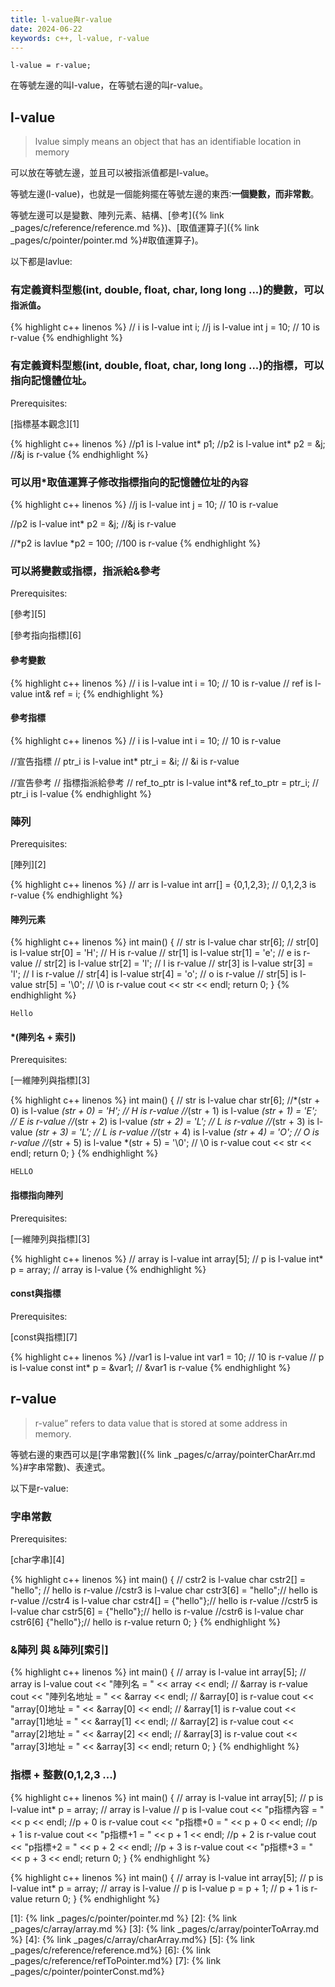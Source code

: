 ```yaml
---
title: l-value與r-value
date: 2024-06-22
keywords: c++, l-value, r-value
---
```


```
l-value = r-value;
```

在等號左邊的叫l-value，在等號右邊的叫r-value。

## l-value

> lvalue simply means an object that has an identifiable location in memory

可以放在等號左邊，並且可以被指派值都是l-value。

等號左邊(l-value)，也就是一個能夠擺在等號左邊的東西∶**一個變數，而非常數**。

等號左邊可以是變數、陣列元素、結構、[參考]({% link _pages/c/reference/reference.md %})、[取值運算子]({% link _pages/c/pointer/pointer.md %}#取值運算子)。

以下都是lavlue:

### 有定義資料型態(int, double, float, char, long long ...)的變數，可以`指派值`。

{% highlight c++ linenos %}
  // i is l-value
  int i;
  //j is l-value
  int j = 10; 	// 10 is r-value
{% endhighlight %}

### 有定義資料型態(int, double, float, char, long long ...)的指標，可以指向記憶體位址。

Prerequisites:

[指標基本觀念][1]

{% highlight c++ linenos %}
  //p1 is l-value
  int* p1;
  //p2 is l-value
  int* p2 = &j;	//&j is r-value
{% endhighlight %}

### 可以用\*取值運算子修改指標指向的記憶體位址的`內容`

{% highlight c++ linenos %}
  //j is l-value
  int j = 10; //  10 is r-value
  
  //p2 is l-value
  int* p2 = &j;   //&j is r-value
  
  //*p2 is lavlue
  *p2 = 100;  //100 is r-value
{% endhighlight %}

### 可以將變數或指標，指派給&參考

Prerequisites:

[參考][5]

[參考指向指標][6]

#### 參考變數

{% highlight c++ linenos %}
  // i is l-value
  int i = 10; // 10 is r-value
  // ref is l-value
  int& ref = i;
{% endhighlight %}

#### 參考指標

{% highlight c++ linenos %}
  // i is l-value
  int i = 10; // 10 is r-value
  
  //宣告指標
  // ptr_i is l-value
  int* ptr_i = &i; // &i is r-value

  //宣告參考
  // 指標指派給參考
  // ref_to_ptr is l-value
  int*& ref_to_ptr = ptr_i; // ptr_i is l-value
{% endhighlight %}

### 陣列

Prerequisites:

[陣列][2]

{% highlight c++ linenos %}
	// arr is l-value
  int arr[] = {0,1,2,3}; // 0,1,2,3 is r-value
{% endhighlight %}

#### 陣列元素

{% highlight c++ linenos %}
int main() {
  // str is l-value
  char str[6];
  // str[0] is l-value
  str[0] = 'H'; // H is r-value
  // str[1] is l-value
  str[1] = 'e'; // e is r-value
  // str[2] is l-value
  str[2] = 'l'; // l is r-value
  // str[3] is l-value
  str[3] = 'l'; // l is r-value
  // str[4] is l-value
  str[4] = 'o'; // o is r-value
  // str[5] is l-value
  str[5] = '\0'; // \0 is r-value
  cout << str << endl;
  return 0;
}
{% endhighlight %}

```
Hello
```

#### *(陣列名 + 索引)

Prerequisites:

[一維陣列與指標][3]

{% highlight c++ linenos %}
int main() {
  // str is l-value
  char str[6];
  //*(str + 0) is l-value
  *(str + 0) = 'H'; // H is r-value
  //*(str + 1) is l-value
  *(str + 1) = 'E'; // E is r-value
  //*(str + 2) is l-value
  *(str + 2) = 'L'; // L is r-value
  //*(str + 3) is l-value
  *(str + 3) = 'L'; // L is r-value
  //*(str + 4) is l-value
  *(str + 4) = 'O'; // O is r-value
  //*(str + 5) is l-value
  *(str + 5) = '\0'; // \0 is r-value
  cout << str << endl;
  return 0;
}
{% endhighlight %}
```
HELLO
```

#### 指標指向陣列

Prerequisites:

[一維陣列與指標][3]

{% highlight c++ linenos %}
  // array is l-value
  int array[5];
  // p is l-value
  int* p = array; // array is l-value
{% endhighlight %}


#### const與指標

Prerequisites:

[const與指標][7]

{% highlight c++ linenos %}
  //var1 is l-value
  int var1 = 10; // 10 is r-value
  // p is l-value
  const int* p = &var1; // &var1 is r-value
{% endhighlight %}

## r-value

> r-value” refers to data value that is stored at some address in memory. 

等號右邊的東西可以是[字串常數]({% link _pages/c/array/pointerCharArr.md %}#字串常數)、表達式。

以下是r-value:

### 字串常數

Prerequisites:

[char字串][4]

{% highlight c++ linenos %}
int main() {
  // cstr2 is l-value
  char cstr2[] = "hello"; // hello is r-value
  //cstr3 is l-value
  char cstr3[6] = "hello";// hello is r-value
  //cstr4 is l-value
  char cstr4[] = {"hello"};// hello is r-value
  //cstr5 is l-value
  char cstr5[6] = {"hello"};// hello is r-value
  //cstr6 is l-value
  char cstr6[6] {"hello"};// hello is r-value
  return 0;
}
{% endhighlight %}

### &陣列 與 &陣列[索引] 

{% highlight c++ linenos %}
int main() {
  // array is l-value
  int array[5];
  // array is l-value
  cout << "陣列名 = " << array << endl;
  // &array is r-value
  cout << "陣列名地址 = " << &array << endl;
  // &array[0] is r-value
  cout << "array[0]地址 = " << &array[0] << endl;
  // &array[1] is r-value
  cout << "array[1]地址 = " << &array[1] << endl;
  // &array[2] is r-value
  cout << "array[2]地址 = " << &array[2] << endl;
  // &array[3] is r-value
  cout << "array[3]地址 = " << &array[3] << endl;
  return 0;
}
{% endhighlight %}

### 指標 + 整數(0,1,2,3 ...)

{% highlight c++ linenos %}
int main() {
  // array is l-value
  int array[5];
  // p is l-value
  int* p = array; // array is l-value
  // p is l-value
  cout << "p指標內容 = " << p << endl;
  //p + 0 is r-value
  cout << "p指標+0 = " << p + 0 << endl;
  //p + 1 is r-value
  cout << "p指標+1 = " << p + 1 << endl;
  //p + 2 is r-value
  cout << "p指標+2 = " << p + 2 << endl;
  //p + 3 is r-value
  cout << "p指標+3 = " << p + 3 << endl;
  return 0;
}
{% endhighlight %}

{% highlight c++ linenos %}
int main() {
  // array is l-value
  int array[5];
  // p is l-value
  int* p = array; // array is l-value
  // p is l-value
  p = p + 1; // p + 1 is r-value
  return 0;
}
{% endhighlight %}




[1]: {% link _pages/c/pointer/pointer.md %}
[2]: {% link _pages/c/array/array.md %}
[3]: {% link _pages/c/array/pointerToArray.md %}
[4]: {% link _pages/c/array/charArray.md%}
[5]: {% link _pages/c/reference/reference.md%}
[6]: {% link _pages/c/reference/refToPointer.md%}
[7]: {% link _pages/c/pointer/pointerConst.md%}




